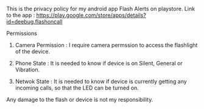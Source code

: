 This is the privacy policy for my android app Flash Alerts on playstore. 
Link to the app : https://play.google.com/store/apps/details?id=deebug.flashoncall

Permissions 

1. Camera Permission :
I require camera permssion to access the flashlight of the device.

2. Phone State :
It is needed to know if device is on Silent, General or Vibration.

3. Netwok State :
It is needed to know if device is currently getting any incoming calls, so that the LED can be turned on.

Any damage to the flash or device is not my responsibility. 
